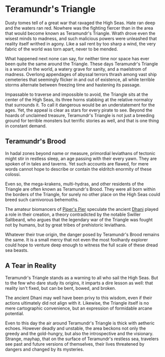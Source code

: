 # Teramundr's Triangle

Dusty tomes tell of a great war that ravaged the High Seas. Hate ran deep and the waters ran red. Nowhere was the fighting fiercer than in the area that would become known as Teramundr's Triangle. Wrath drove even the wisest minds to madness, and such malicious powers were unleashed that reality itself writhed in agony. Like a sail rent by too sharp a wind, the very fabric of the world was torn apart, never to be mended.

What happened next none can say, for neither time nor space has ever been quite the same around the Triangle. These days Teramundr's Triangle is a wound in the world, a watery grave for sanity, and a maelstrom of madness. Overlong appendages of abyssal terrors thrash among vast ship cemeteries that seemingly flicker in and out of existence, all while terrible storms alternate between freezing time and hastening its passage.

Impassable to traverse and impossible to avoid, the Triangle sits at the center of the High Seas, its three horns stabbing at the relative normalcy that surrounds it. To call it dangerous would be an understatement for the ages. Yet, the appeal is clear as stars for every pirate to see. Beyond the hoards of unclaimed treasure, Teramundr's Triangle is not just a breeding ground for terrible monsters but terrific stories as well, and that is one thing in constant demand.

## Teramundr's Brood

In hadal zones beyond name or measure, primordial leviathans of tectonic might stir in restless sleep, an age passing with their every yawn. They are spoken of in tales and taverns. Yet such accounts are flawed, for mere words cannot hope to describe or contain the eldritch enormity of these colossi.

Even so, the mega-krakens, multi-hydras, and other residents of the Triangle are often known as Teramundr's Brood. They were all born within the borders of the Triangle, for surely no other place on the High Seas could breed such carnivorous behemoths.

The amateur biomancers of [Piper's Pier](../pipers-pier/pipers-pier.md) speculate the ancient [Dhani](~DhaniEmpire) played a role in their creation, a theory contradicted by the notable Swiller Saltbeard, who argues that the legendary war of the Triangle was fought not by humans, but by great tribes of prehistoric leviathans.

Whatever their true origin, the danger posed by Teramundr's Brood remains the same. It is a small mercy that not even the most foolhardy explorer could hope to venture deep enough to witness the full scale of these dread sea beasts.

## A Tear in Reality

Teramundr's Triangle stands as a warning to all who sail the High Seas. But to the few who dare study its origins, it imparts a dire lesson as well: that reality isn't fixed, but can be bent, bowed, and broken.

The ancient Dhani may well have been privy to this wisdom, even if their actions ultimately did not align with it. Likewise, the Triangle itself is no mere cartographic convenience, but an expression of formidable arcane potential.

Even to this day the air around Teramundr's Triangle is thick with aetheric echoes. However deadly and unstable, the area beckons not only the greedy and the gold-hungry, but also the introspective and the visionary. Strange, mayhap, that on the surface of Teramundr's restless sea, travelers see past and future versions of themselves, their lives threatened by dangers and changed by its mysteries.
